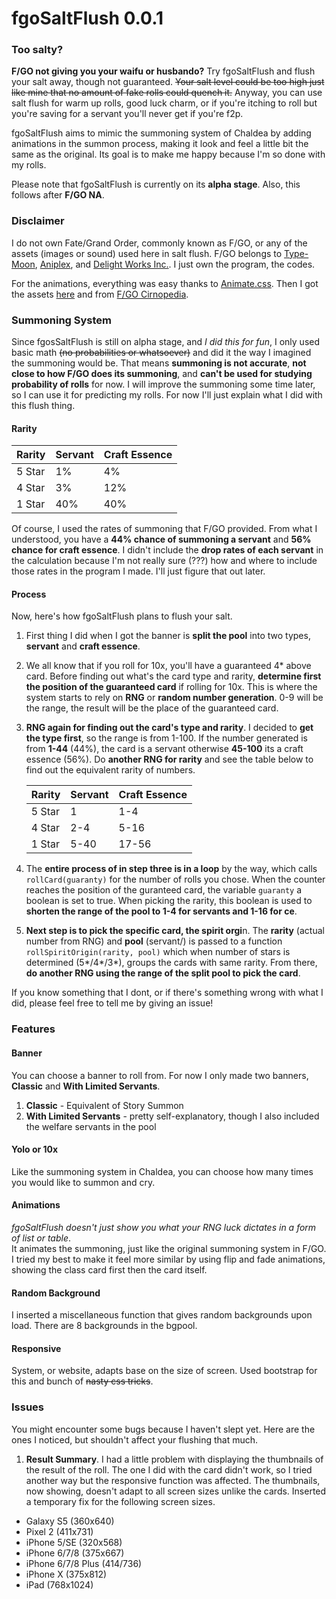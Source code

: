 # fgoSaltFlush 0.0.1
### Too salty?
**F/GO not giving you your waifu or husbando?** Try fgoSaltFlush and flush your salt away, though not guaranteed. ~~Your salt level could be too high just like mine that no amount of fake rolls could quench it.~~ Anyway, you can use salt flush for warm up rolls, good luck charm, or if you're itching to roll but you're saving for a servant you'll never get if you're f2p.

fgoSaltFlush aims to mimic the summoning system of Chaldea by adding animations in the summon process, making it look and feel a little bit the same as the original. Its goal is to make me happy because I'm so done with my rolls.

Please note that fgoSaltFlush is currently on its **alpha stage**. Also, this follows after **F/GO NA**.

### Disclaimer
I do not own Fate/Grand Order, commonly known as F/GO, or any of the assets (images or sound) used here in salt flush. F/GO belongs to [Type-Moon](http://typemoon.com/), [Aniplex](http://aniplexusa.com/), and [Delight Works Inc.](https://www.delightworks.co.jp/). I just own the program, the codes.  
  
For the animations, everything was easy thanks to [Animate.css](https://daneden.github.io/animate.css/). Then I got the assets [here](https://www.reddit.com/r/grandorder/comments/7di9d0/so_newer_fgo_assetsbgcgui_were_ripped_from_the/) and from [F/GO Cirnopedia](https://fate-go.cirnopedia.org/).

### Summoning System
Since fgosSaltFlush is still on alpha stage, and *I did this for fun*, I only used basic math ~~(no probabilities or whatsoever)~~ and did it the way I imagined the summoning would be. That means **summoning is not accurate**, **not close to how F/GO does its summoning**, and **can't be used for studying probability of rolls** for now. I will improve the summoning some time later, so I can use it for predicting my rolls. For now I'll just explain what I did with this flush thing.

#### Rarity
   | Rarity | Servant | Craft Essence |
   |--------|---------|---------------|
   | 5 Star | 1%      | 4%            |
   | 4 Star | 3%      | 12%           |
   | 1 Star | 40%     | 40%           |

Of course, I used the rates of summoning that F/GO provided. From what I understood, you have a **44% chance of summoning a servant** and **56% chance for craft essence**. I didn't include the **drop rates of each servant** in the calculation because I'm not really sure (???) how and where to include those rates in the program I made. I'll just figure that out later.

#### Process
Now, here's how fgoSaltFlush plans to flush your salt.
1. First thing I did when I got the banner is **split the pool** into two types, **servant** and **craft essence**.
2. We all know that if you roll for 10x, you'll have a guaranteed 4* above card. Before finding out what's the card type and rarity, **determine first the position of the guaranteed card** if rolling for 10x. This is where the system starts to rely on **RNG** or **random number generation**. 0-9 will be the range, the result will be the place of the guaranteed card.
3. **RNG again for finding out the card's type and rarity**. I decided to **get the type first**, so the range is from 1-100. If the number generated is from **1-44** (44%), the card is a servant otherwise **45-100** its a craft essence (56%). Do **another RNG for rarity** and see the table below to find out the equivalent rarity of numbers.

   | Rarity | Servant | Craft Essence |
   |--------|---------|---------------|
   | 5 Star | 1       | 1-4           |
   | 4 Star | 2-4     | 5-16          |
   | 1 Star | 5-40    | 17-56         |
   
4. The **entire process of in step three is in a loop** by the way, which calls `rollCard(guaranty)` for the number of rolls you chose. When the counter reaches the position of the guranteed card, the variable `guaranty` a boolean is set to true. When picking the rarity, this boolean is used to **shorten the range of the pool to 1-4 for servants and 1-16 for ce**.
5. **Next step is to pick the specific card, the spirit orgi**n. The **rarity** (actual number from RNG) and **pool** (servant/) is passed to a function `rollSpiritOrigin(rarity, pool)` which when number of stars is determined (5*/4*/3*), groups the cards with same rarity. From there, **do another RNG using the range of the split pool to pick the card**.

If you know something that I dont, or if there's something wrong with what I did, please feel free to tell me by giving an issue!

### Features
#### Banner
You can choose a banner to roll from. For now I only made two banners, **Classic** and **With Limited Servants**.
1. **Classic** - Equivalent of Story Summon
2. **With Limited Servants** - pretty self-explanatory, though I also included the welfare servants in the pool

#### Yolo or 10x
Like the summoning system in Chaldea, you can choose how many times you would like to summon and cry.

#### Animations
*fgoSaltFlush doesn't just show you what your RNG luck dictates in a form of list or table*.  
It animates the summoning, just like the original summoning system in F/GO. I tried my best to make it feel more similar by using flip and fade animations, showing the class card first then the card itself.

#### Random Background
I inserted a miscellaneous function that gives random backgrounds upon load. There are 8 backgrounds in the bgpool.

#### Responsive
System, or website, adapts base on the size of screen. Used bootstrap for this and bunch of ~~nasty css tricks~~.

### Issues
You might encounter some bugs because I haven't slept yet. Here are the ones I noticed, but shouldn't affect your flushing that much.
1. **Result Summary**. I had a little problem with displaying the thumbnails of the result of the roll. The one I did with the card didn't work, so I tried another way but the responsive function was affected. The thumbnails, now showing, doesn't adapt to all screen sizes unlike the cards. Inserted a temporary fix for the following screen sizes.
- Galaxy S5 (360x640)
- Pixel 2 (411x731)
- iPhone 5/SE (320x568)
- iPhone 6/7/8 (375x667)
- iPhone 6/7/8 Plus (414/736)
- iPhone X (375x812)
- iPad (768x1024)
